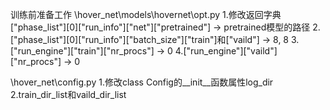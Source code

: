 训练前准备工作
\hover_net\models\hovernet\opt.py
1.修改返回字典["phase_list"][0]["run_info"]["net"]["pretrained"] -> pretrained模型的路径
2.["phase_list"][0]["run_info"]["batch_size"]["train"]和["vaild"] -> 8, 8
3.["run_engine"]["train"]["nr_procs"] -> 0
4.["run_engine"]["vaild"]["nr_procs"] -> 0

\hover_net\config.py
1.修改class Config的__init__函数属性log_dir
2.train_dir_list和vaild_dir_list